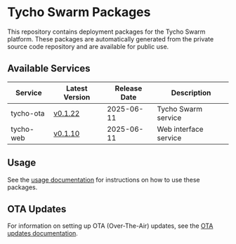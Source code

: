 # Tycho Swarm Packages

This repository contains deployment packages for the Tycho Swarm platform. These packages are automatically generated
from the private source code repository and are available for public use.

## Available Services

| Service | Latest Version | Release Date | Description |
|---------|---------------|--------------|-------------|
| tycho-ota | [v0.1.22](services/tycho-ota/vv0.1.22.tar.gz) | 2025-06-11 | Tycho Swarm service |
| tycho-web | [v0.1.10](services/tycho-web/vv0.1.10.tar.gz) | 2025-06-11 | Web interface service |

## Usage

See the [usage documentation](docs/usage.md) for instructions on how to use these packages.

## OTA Updates

For information on setting up OTA (Over-The-Air) updates, see the [OTA updates documentation](docs/ota-updates.md).
